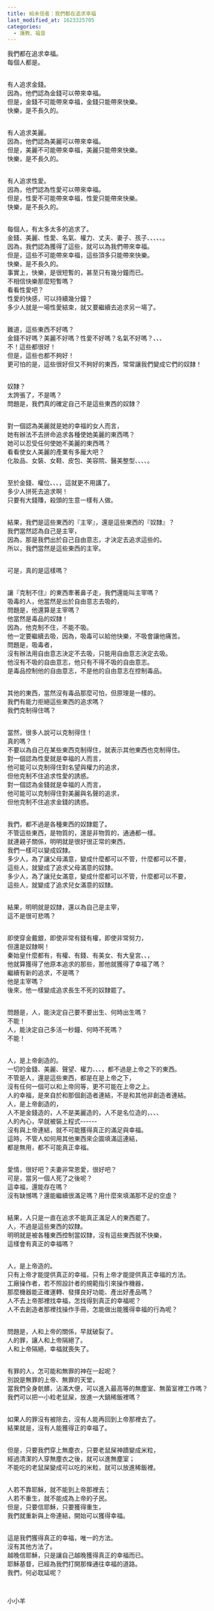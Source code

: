 ```yaml
---
title: 給未信者：我們都在追求幸福
last_modified_at: 1623325705
categories:
  - 護教、福音
---
```


<p>我們都在追求幸福。<br>
每個人都是。</p>

<p><br>
有人追求金錢。<br>
因為，他們認為金錢可以帶來幸福。<br>
但是，金錢不可能帶來幸福，金錢只能帶來快樂。<br>
快樂，是不長久的。</p>

<p><br>
有人追求美麗。<br>
因為，他們認為美麗可以帶來幸福。<br>
但是，美麗不可能帶來幸福，美麗只能帶來快樂。<br>
快樂，是不長久的。</p>

<p><br>
有人追求性愛。<br>
因為，他們認為性愛可以帶來幸福。<br>
但是，性愛不可能帶來幸福，性愛只能帶來快樂。<br>
快樂，是不長久的。</p>

<p><br>
每個人，有太多太多的追求了。<br>
金錢、美麗、性愛、名氣、權力、丈夫、妻子、孩子、、、、、。<br>
因為，我們認為獲得了這些，就可以為我們帶來幸福。<br>
但是，這些不可能帶來幸福，這些頂多只能帶來快樂。<br>
快樂，是不長久的。<br>
事實上，快樂，是很短暫的，甚至只有幾分鐘而已。<br>
不相信快樂那麼短暫嗎？<br>
看看性愛吧？<br>
性愛的快感，可以持續幾分鐘？<br>
多少人就是一場性愛結束，就又要繼續去追求另一場了。</p>

<p><br>
難道，這些東西不好嗎？<br>
金錢不好嗎？美麗不好嗎？性愛不好嗎？名氣不好嗎？、、、<br>
不！這些都很好！<br>
但是，這些也都不夠好！<br>
更可怕的是，這些很好但又不夠好的東西，常常讓我們變成它們的奴隸！</p>

<p><br>
奴隸？<br>
太誇張了，不是嗎？<br>
問題是，我們真的確定自己不是這些東西的奴隸？</p>

<p><br>
對一個認為美麗就是她的幸福的女人而言，<br>
她有辦法不去拼命追求各種使她美麗的東西嗎？<br>
她可以忍受任何使她不美麗的東西嗎？<br>
看看使女人美麗的產業有多龐大吧？<br>
化妝品、女裝、女鞋、皮包、美容院、醫美整型、、、、。</p>

<p><br>
至於金錢、權位、、、，這就更不用講了。<br>
多少人拼死去追求啊！<br>
只要有大錢賺，殺頭的生意一樣有人做。</p>

<p><br>
結果，我們是這些東西的『主宰』，還是這些東西的『奴隸』？<br>
我們當然認為自己是主宰，<br>
因為，那是我們出於自己自由意志，才決定去追求這些的。<br>
所以，我們當然是這些東西的主宰。</p>

<p><br>
可是，真的是這樣嗎？</p>

<p><br>
讓『克制不住』的東西牽著鼻子走，我們還能叫主宰嗎？<br>
吸毒的人，他當然是出於自由意志去吸的，<br>
問題是，他還算是主宰嗎？<br>
他當然是毒品的奴隸！<br>
因為，他克制不住，不能不吸。<br>
他一定要繼續去吸，因為，吸毒可以給他快樂，不吸會讓他痛苦。<br>
問題是，吸毒者，<br>
沒有辦法用自由意志決定不去吸，只能用自由意志決定去吸。<br>
他沒有不吸的自由意志，他只有不得不吸的自由意志。<br>
是毒品控制他的自由意志，不是他的自由意志在控制毒品。</p>

<p><br>
其他的東西，當然沒有毒品那麼可怕，但原理是一樣的。<br>
我們有能力拒絕這些東西的追求嗎？<br>
我們克制得住嗎？</p>

<p><br>
當然，很多人說可以克制得住！<br>
真的嗎？<br>
不要以為自己在某些東西克制得住，就表示其他東西也克制得住。<br>
對一個認為性愛就是幸福的人而言，<br>
他可能可以克制得住對名望與權力的追求，<br>
但他克制不住追求性愛的誘惑。<br>
對一個認為金錢就是幸福的人而言，<br>
他可能可以克制得住對美麗與名聲的追求，<br>
但他克制不住追求金錢的誘惑。</p>

<p><br>
我們，都不過是各種東西的奴隸罷了。<br>
不管這些東西，是物質的，還是非物質的，通通都一樣。<br>
就連親子關係，明明就是很好很正常的東西，<br>
我們一樣可以變成奴隸。<br>
多少人，為了讓父母滿意，變成什麼都可以不管，什麼都可以不要，<br>
這些人，就變成了追求父母滿意的奴隸。<br>
多少人，為了讓兒女滿意，變成什麼都可以不管，什麼都可以不要，<br>
這些人，就變成了追求兒女滿意的奴隸。</p>

<p><br>
結果，明明就是奴隸，還以為自己是主宰，<br>
這不是很可悲嗎？</p>

<p><br>
即使穿金戴銀，即使非常有錢有權，即使非常努力，<br>
但還是奴隸啊！<br>
秦始皇什麼都有，有權、有錢、有美女、有大皇宮、、，<br>
他就算獲得了他原本追求的那些，那他就獲得了幸福了嗎？<br>
繼續有新的追求，不是嗎？<br>
他是主宰嗎？<br>
後來，他一樣變成追求長生不死的奴隸罷了。</p>

<p><br>
問題是，人，能決定自己要不要出生、何時出生嗎？<br>
不能！<br>
人，能決定自己多活一秒鐘、何時不死嗎？<br>
不能！</p>

<p><br>
人，是上帝創造的。<br>
一切的金錢、美麗、聲望、權力、、、，都不過是上帝之下的東西。<br>
不管是人，還是這些東西，都是在是上帝之下，<br>
沒有任何一個可以和上帝同等，更不可能在上帝之上。<br>
人的幸福，是來自於和那個創造者連結，不是和其他非創造者連結。<br>
人，是上帝創造的，<br>
人不是金錢造的，人不是美麗造的，人不是名位造的，、、、<br>
人的內心，早就被裝上程式------<br>
沒有與上帝連結，就不可能獲得真正的滿足與幸福。<br>
這時，不管人如何用其他東西來企圖填滿這連結，<br>
都是無用，都不可能真正幸福。</p>

<p><br>
愛情，很好吧？夫妻非常恩愛，很好吧？<br>
可是，當另一個人死了之後呢？<br>
這幸福，還能存在嗎？<br>
沒有缺憾嗎？還能繼續很滿足嗎？用什麼來填滿那不足的空虛？</p>

<p><br>
結果，人只是一直在追求不能真正滿足人的東西罷了。<br>
人，不過是這些東西的奴隸。<br>
明明就是被各種東西控制當奴隸，沒有這些東西就不快樂，<br>
這樣會有真正的幸福嗎？</p>

<p><br>
人，是上帝造的。<br>
只有上帝才能提供真正的幸福，只有上帝才能提供真正幸福的方法。<br>
工廠操作者，若不照設計者的規範指引來操作機器，<br>
那麼機器能正確運轉、發揮良好功能、產出好產品嗎？<br>
人不去上帝那裡找幸福，怎找得到真正的幸福呢？<br>
人不去創造者那裡找操作手冊，怎能做出能獲得幸福的行為呢？</p>

<p><br>
問題是，人和上帝的關係，早就破裂了。<br>
人的罪，讓人和上帝隔絕了。<br>
人和上帝隔絕，幸福就喪失了。</p>

<p><br>
有罪的人，怎可能和無罪的神在一起呢？<br>
別說是無罪的上帝、無罪的天堂，<br>
當我們全身骯髒，沾滿大便，可以進入最高等的無塵室、無菌室裡工作嗎？<br>
我們可以把一小粒老鼠屎，放進一大鍋稀飯裡嗎？</p>

<p><br>
如果人的罪沒有被除去，沒有人能再回到上帝那裡去了。<br>
結果就是，沒有人能獲得正的幸福了。</p>

<p><br>
但是，只要我們穿上無塵衣，只要老鼠屎神蹟變成米粒，<br>
經過清潔的人穿無塵衣之後，就可以進無塵室；<br>
不能吃的老鼠屎變成可以吃的米粒，就可以放進稀飯裡。</p>

<p><br>
人若不靠耶穌，就不能到上帝那裡去；<br>
人若不重生，就不能成為上帝的子民。<br>
但是，只要信耶穌，只要獲得重生，<br>
我們就重新與上帝連結，開始可以獲得幸福。</p>

<p><br>
這是我們獲得真正的幸福，唯一的方法。<br>
沒有其他方法了。<br>
越晚信耶穌，只是讓自己越晚獲得真正的幸福而已。<br>
耶穌基督，已經為我們打開那條通往幸福的道路。<br>
我們，何必耽延呢？</p>

<p>&nbsp;</p>

<p>小小羊</p>

<p>&nbsp;</p>

<p>&nbsp;</p>

